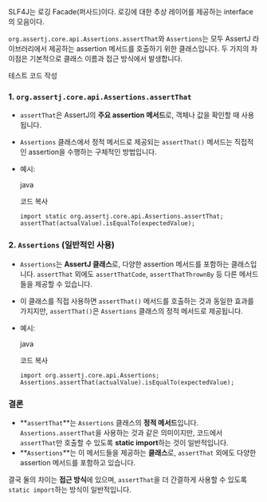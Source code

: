 SLF4J는 로깅 Facade(퍼사드)이다.
로깅에 대한 추상 레이어를 제공하는 interface의 모음이다.

`org.assertj.core.api.Assertions.assertThat`와 `Assertions`는 모두 AssertJ 라이브러리에서 제공하는 assertion 메서드를 호출하기 위한 클래스입니다. 두 가지의 차이점은 기본적으로 클래스 이름과 접근 방식에서 발생합니다.

테스트 코드 작성
### 1. `org.assertj.core.api.Assertions.assertThat`

- `assertThat`은 AssertJ의 **주요 assertion 메서드**로, 객체나 값을 확인할 때 사용됩니다.
- `Assertions` 클래스에서 정적 메서드로 제공되는 `assertThat()` 메서드는 직접적인 assertion을 수행하는 구체적인 방법입니다.
- 예시:
    
    java
    
    코드 복사
    
    `import static org.assertj.core.api.Assertions.assertThat;  assertThat(actualValue).isEqualTo(expectedValue);`
    

### 2. `Assertions` (일반적인 사용)

- `Assertions`는 **AssertJ 클래스**로, 다양한 assertion 메서드를 포함하는 클래스입니다. `assertThat` 외에도 `assertThatCode`, `assertThatThrownBy` 등 다른 메서드들을 제공할 수 있습니다.
- 이 클래스를 직접 사용하면 `assertThat()` 메서드를 호출하는 것과 동일한 효과를 가지지만, `assertThat()`은 `Assertions` 클래스의 정적 메서드로 제공됩니다.
- 예시:
    
    java
    
    코드 복사
    
    `import org.assertj.core.api.Assertions;  Assertions.assertThat(actualValue).isEqualTo(expectedValue);`
    

### 결론

- **`assertThat`**는 `Assertions` 클래스의 **정적 메서드**입니다. `Assertions.assertThat`을 사용하는 것과 같은 의미이지만, 코드에서 `assertThat`만 호출할 수 있도록 **static import**하는 것이 일반적입니다.
- **`Assertions`**는 이 메서드들을 제공하는 **클래스**로, `assertThat` 외에도 다양한 assertion 메서드를 포함하고 있습니다.

결국 둘의 차이는 **접근 방식**에 있으며, `assertThat`을 더 간결하게 사용할 수 있도록 `static import`하는 방식이 일반적입니다.